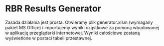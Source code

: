 RBR Results Generator
=====================

Zasada działania jest prosta. Otwieramy plik generator.xlsm (wymagany pakiet MS Office) i importujemy wyniki cząstkowe za pomocą wbudowanej w aplikację przeglądarki internetowej.
Wyniki całościowe zostaną wyświetlone w postaci tabeli przestawnej. 
 
